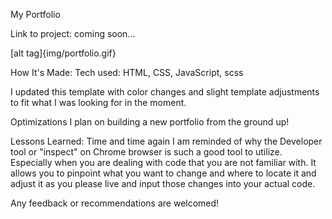 My Portfolio

Link to project: coming soon...

[alt tag]{img/portfolio.gif}

How It's Made:
Tech used: HTML, CSS, JavaScript, scss

I updated this template with color changes and slight template adjustments to fit what I was looking for in the moment.

Optimizations
I plan on building a new portfolio from the ground up!


Lessons Learned:
Time and time again I am reminded of why the Developer tool or "inspect" on Chrome browser is such a good tool to utilize. Especially when you are dealing with code that you are not familiar with. It allows you to pinpoint what you want to change and where to locate it and adjust it as you please live and input those changes into your actual code.

Any feedback or recommendations are welcomed!
